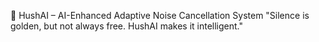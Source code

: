 🧠 HushAI – AI-Enhanced Adaptive Noise Cancellation System
"Silence is golden, but not always free. HushAI makes it intelligent."
